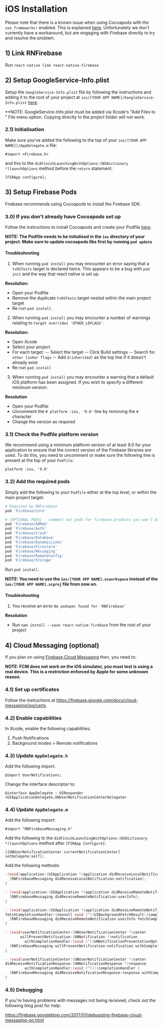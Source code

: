 # iOS Installation

Please note that there is a known issue when using Cocoapods with the `use_frameworks!` enabled.  This is explained [here](https://github.com/invertase/react-native-firebase/issues/252#issuecomment-316340974).  Unfortunately we don't currently have a workaround, but are engaging with Firebase directly to try and resolve the problem.

## 1) Link RNFirebase

Run `react-native link react-native-firebase`

## 2) Setup GoogleService-Info.plist
Setup the `GoogleService-Info.plist` file by following the instructions and adding it to the root of your project at `ios/[YOUR APP NAME]/GoogleService-Info.plist` [here](https://firebase.google.com/docs/ios/setup#add_firebase_to_your_app).

**NOTE: GoogleService-Info.plist must be added via Xcode's "Add Files to <ProjectName>" File menu option.  Copying directly to the project folder will not work.

### 2.1) Initialisation
Make sure you've added the following to the top of your `ios/[YOUR APP NAME]]/AppDelegate.m` file:

`#import <Firebase.h>`

and this to the `didFinishLaunchingWithOptions:(NSDictionary *)launchOptions` method before the `return` statement:

`[FIRApp configure];`

## 3) Setup Firebase Pods

Firebase recommends using Cocoapods to install the Firebase SDK.

### 3.0) If you don't already have Cocoapods set up
Follow the instructions to install Cocoapods and create your Podfile [here](https://firebase.google.com/docs/ios/setup#add_the_sdk).

**NOTE: The Podfile needs to be initialised in the `ios` directory of your project. Make sure to update cocoapods libs first by running `pod update`**

#### Troubleshooting
1) When running `pod install` you may encounter an error saying that a `tvOSTests` target is declared twice. This appears to be a bug with `pod init` and the way that react native is set up.

**Resolution:**
- Open your Podfile
- Remove the duplicate `tvOSTests` target nested within the main project target
- Re-run `pod install`.

2) When running `pod install` you may encounter a number of warnings relating to `target overrides 'OTHER_LDFLAGS'`.

**Resolution:**
- Open Xcode
- Select your project
- For each target:
-- Select the target
-- Click Build settings
-- Search for `other linker flags`
-- Add `$(inherited)` as the top line if it doesn't already exist
- Re-run `pod install`

3) When running `pod install` you may encounter a warning that a default iOS platform has been assigned.  If you wish to specify a different minimum version:

**Resolution**
- Open your Podfile
- Uncomment the `# platform :ios, '9.0'` line by removing the `#` character
- Change the version as required

### 3.1) Check the Podfile platform version
We recommend using a minimum platform version of at least 9.0 for your application to ensure that the correct version of the Firebase libraries are used.  To do this, you need to uncomment or make sure the following line is present at the top of your `Podfile`:

`platform :ios, '9.0'`

### 3.2) Add the required pods
Simply add the following to your `Podfile` either at the top level, or within the main project target:

```ruby
# Required by RNFirebase
pod 'Firebase/Core'

# [OPTIONAL PODS] - comment out pods for firebase products you won't be using.
pod 'Firebase/AdMob'
pod 'Firebase/Auth'
pod 'Firebase/Crash'
pod 'Firebase/Database'
pod 'Firebase/DynamicLinks'
pod 'Firebase/Firestore'
pod 'Firebase/Messaging'
pod 'Firebase/RemoteConfig'
pod 'Firebase/Storage'
```

Run `pod install`.

**NOTE: You need to use the `ios/[YOUR APP NAME].xcworkspace` instead of the `ios/[YOUR APP NAME].xcproj` file from now on.**

#### Troubleshooting
1) You receive an error `No podspec found for 'RNFirebase'`

**Resolution**
- Run `npm install --save react-native-firebase` from the root of your project

## 4) Cloud Messaging (optional)

If you plan on using [Firebase Cloud Messaging](https://firebase.google.com/docs/cloud-messaging/) then, you need to:

**NOTE: FCM does not work on the iOS simulator, you must test is using a real device.  This is a restriction enforced by Apple for some unknown reason.**

### 4.1) Set up certificates

Follow the instructions at https://firebase.google.com/docs/cloud-messaging/ios/certs

### 4.2) Enable capabilities

In Xcode, enable the following capabilities:

1) Push Notifications
2) Background modes > Remote notifications

### 4.3) Update `AppDelegate.h`

Add the following import:

`@import UserNotifications;`

Change the interface descriptor to:

`@interface AppDelegate : UIResponder <UIApplicationDelegate,UNUserNotificationCenterDelegate>`

### 4.4) Update `AppDelegate.m`

Add the following import:

`#import "RNFirebaseMessaging.h"`

Add the following to the `didFinishLaunchingWithOptions:(NSDictionary *)launchOptions` method after `[FIRApp Configure]`:

`[[UNUserNotificationCenter currentNotificationCenter] setDelegate:self];`

Add the following methods:

```objectivec
-(void)application:(UIApplication *)application didReceiveLocalNotification:(UILocalNotification *)notification {
  [RNFirebaseMessaging didReceiveLocalNotification:notification];
}

- (void)application:(UIApplication *)application didReceiveRemoteNotification:(nonnull NSDictionary *)userInfo {
  [RNFirebaseMessaging didReceiveRemoteNotification:userInfo];
}

- (void)application:(UIApplication *)application didReceiveRemoteNotification:(nonnull NSDictionary *)userInfo
fetchCompletionHandler:(nonnull void (^)(UIBackgroundFetchResult))completionHandler{
  [RNFirebaseMessaging didReceiveRemoteNotification:userInfo fetchCompletionHandler:completionHandler];
}

- (void)userNotificationCenter:(UNUserNotificationCenter *)center
       willPresentNotification:(UNNotification *)notification
         withCompletionHandler:(void (^)(UNNotificationPresentationOptions))completionHandler {
  [RNFirebaseMessaging willPresentNotification:notification withCompletionHandler:completionHandler];
}

- (void)userNotificationCenter:(UNUserNotificationCenter *)center
didReceiveNotificationResponse:(UNNotificationResponse *)response
         withCompletionHandler:(void (^)())completionHandler {
  [RNFirebaseMessaging didReceiveNotificationResponse:response withCompletionHandler:completionHandler];
}
```

### 4.5) Debugging

If you're having problems with messages not being received, check out the following blog post for help:

https://firebase.googleblog.com/2017/01/debugging-firebase-cloud-messaging-on.html
